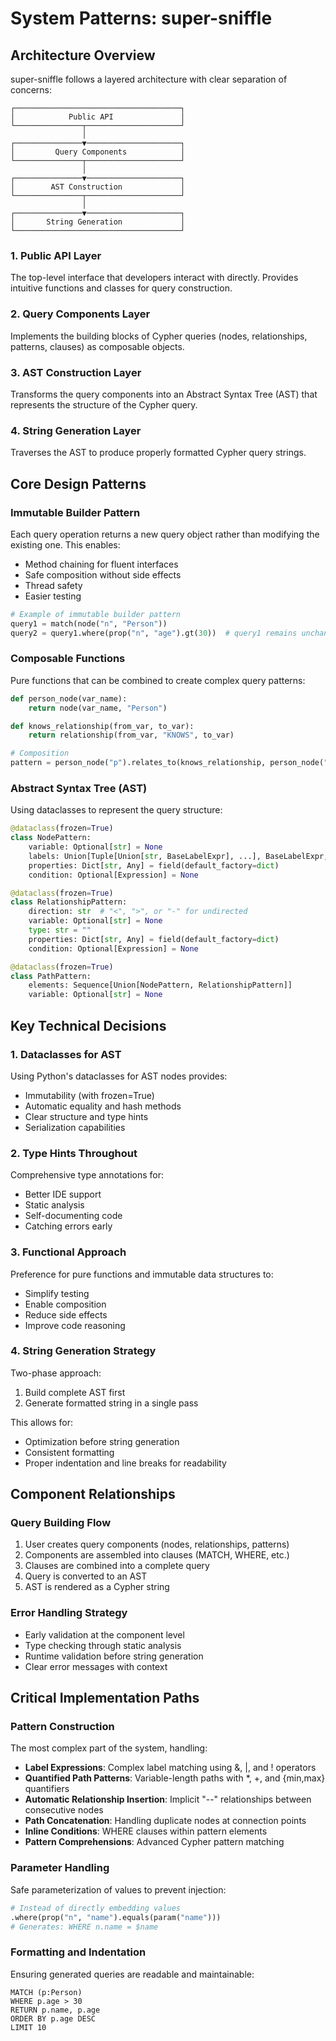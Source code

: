 # System Patterns: super-sniffle

## Architecture Overview

super-sniffle follows a layered architecture with clear separation of concerns:

```
┌─────────────────────────────────────┐
│            Public API               │
└───────────────┬─────────────────────┘
                │
┌───────────────▼─────────────────────┐
│         Query Components            │
└───────────────┬─────────────────────┘
                │
┌───────────────▼─────────────────────┐
│        AST Construction             │
└───────────────┬─────────────────────┘
                │
┌───────────────▼─────────────────────┐
│       String Generation             │
└─────────────────────────────────────┘
```

### 1. Public API Layer
The top-level interface that developers interact with directly. Provides intuitive functions and classes for query construction.

### 2. Query Components Layer
Implements the building blocks of Cypher queries (nodes, relationships, patterns, clauses) as composable objects.

### 3. AST Construction Layer
Transforms the query components into an Abstract Syntax Tree (AST) that represents the structure of the Cypher query.

### 4. String Generation Layer
Traverses the AST to produce properly formatted Cypher query strings.

## Core Design Patterns

### Immutable Builder Pattern
Each query operation returns a new query object rather than modifying the existing one. This enables:
- Method chaining for fluent interfaces
- Safe composition without side effects
- Thread safety
- Easier testing

```python
# Example of immutable builder pattern
query1 = match(node("n", "Person"))
query2 = query1.where(prop("n", "age").gt(30))  # query1 remains unchanged
```

### Composable Functions
Pure functions that can be combined to create complex query patterns:

```python
def person_node(var_name):
    return node(var_name, "Person")

def knows_relationship(from_var, to_var):
    return relationship(from_var, "KNOWS", to_var)

# Composition
pattern = person_node("p").relates_to(knows_relationship, person_node("f"))
```

### Abstract Syntax Tree (AST)
Using dataclasses to represent the query structure:

```python
@dataclass(frozen=True)
class NodePattern:
    variable: Optional[str] = None
    labels: Union[Tuple[Union[str, BaseLabelExpr], ...], BaseLabelExpr, str] = ()
    properties: Dict[str, Any] = field(default_factory=dict)
    condition: Optional[Expression] = None

@dataclass(frozen=True)
class RelationshipPattern:
    direction: str  # "<", ">", or "-" for undirected
    variable: Optional[str] = None
    type: str = ""
    properties: Dict[str, Any] = field(default_factory=dict)
    condition: Optional[Expression] = None

@dataclass(frozen=True)
class PathPattern:
    elements: Sequence[Union[NodePattern, RelationshipPattern]]
    variable: Optional[str] = None
```


## Key Technical Decisions

### 1. Dataclasses for AST
Using Python's dataclasses for AST nodes provides:
- Immutability (with frozen=True)
- Automatic equality and hash methods
- Clear structure and type hints
- Serialization capabilities

### 2. Type Hints Throughout
Comprehensive type annotations for:
- Better IDE support
- Static analysis
- Self-documenting code
- Catching errors early

### 3. Functional Approach
Preference for pure functions and immutable data structures to:
- Simplify testing
- Enable composition
- Reduce side effects
- Improve code reasoning

### 4. String Generation Strategy
Two-phase approach:
1. Build complete AST first
2. Generate formatted string in a single pass

This allows for:
- Optimization before string generation
- Consistent formatting
- Proper indentation and line breaks for readability

## Component Relationships

### Query Building Flow
1. User creates query components (nodes, relationships, patterns)
2. Components are assembled into clauses (MATCH, WHERE, etc.)
3. Clauses are combined into a complete query
4. Query is converted to an AST
5. AST is rendered as a Cypher string

### Error Handling Strategy
- Early validation at the component level
- Type checking through static analysis
- Runtime validation before string generation
- Clear error messages with context

## Critical Implementation Paths

### Pattern Construction
The most complex part of the system, handling:
- **Label Expressions**: Complex label matching using &, |, and ! operators
- **Quantified Path Patterns**: Variable-length paths with *, +, and {min,max} quantifiers
- **Automatic Relationship Insertion**: Implicit "--" relationships between consecutive nodes
- **Path Concatenation**: Handling duplicate nodes at connection points
- **Inline Conditions**: WHERE clauses within pattern elements
- **Pattern Comprehensions**: Advanced Cypher pattern matching

### Parameter Handling
Safe parameterization of values to prevent injection:
```python
# Instead of directly embedding values
.where(prop("n", "name").equals(param("name")))
# Generates: WHERE n.name = $name
```

### Formatting and Indentation
Ensuring generated queries are readable and maintainable:
```cypher
MATCH (p:Person)
WHERE p.age > 30
RETURN p.name, p.age
ORDER BY p.age DESC
LIMIT 10
```
